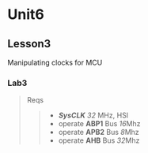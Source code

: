 # Unit6
## Lesson3

Manipulating clocks for MCU 
### Lab3

> Reqs
>> - ***SysCLK*** *32* MHz, HSI
>> - operate **ABP1** Bus *16*Mhz
>> - operate **APB2** Bus *8*Mhz
>> - operate **AHB** Bus *32*Mhz

